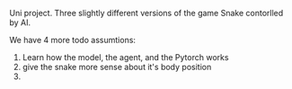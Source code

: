 
Uni project.
Three slightly different versions of the game Snake contorlled by AI.

We have 4 more todo assumtions:
1. Learn how the model, the agent, and the Pytorch works
2. give the snake more sense about it's body position
3. 



